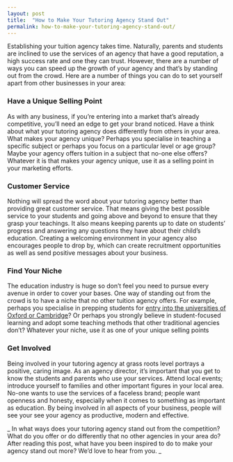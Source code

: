 ```yaml
---
layout: post
title:  "How to Make Your Tutoring Agency Stand Out"
permalink: how-to-make-your-tutoring-agency-stand-out/
---
```

Establishing your tuition agency takes time. Naturally, parents and students
are inclined to use the services of an agency that have a good reputation, a
high success rate and one they can trust. However, there are a number of ways
you can speed up the growth of your agency and that’s by standing out from the
crowd. Here are a number of things you can do to set yourself apart from other
businesses in your area:

### Have a Unique Selling Point

As with any business, if you’re entering into a market that’s already competitive, 
you’ll need an edge to get your brand noticed. Have a think about what your tutoring agency does differently from others 
in your area. What makes your agency unique? Perhaps you specialise in teaching a specific subject or perhaps you focus on a 
particular level or age group? Maybe your agency offers tuition in a subject that no-one else offers? Whatever it is that makes 
your agency unique, use it as a selling point in your marketing efforts. 

### Customer Service

Nothing will spread the word about your tutoring agency better than providing great customer service. 
That means giving the best possible service to your students and going above and beyond to ensure that they grasp your teachings. 
It also means keeping parents up to date on students’ progress and answering any questions they have about their child’s education. 
Creating a welcoming environment in your agency also encourages people to drop by, which can create recruitment opportunities as well 
as send positive messages about your business. 

### Find Your Niche

The education industry is huge so don’t feel you need to pursue every avenue in order to cover your bases. 
One way of standing out from the crowd is to have a niche that no other tuition agency offers. For example, 
perhaps you specialise in prepping students for 
[entry into the universities of Oxford or Cambridge](http://www.brightyoungthings.co.uk/oxbridge-preparation/)? 
Or perhaps you strongly believe in student-focused learning and adopt some teaching methods that other traditional 
agencies don’t? Whatever your niche, use it as one of your unique selling points 

### Get Involved

Being involved in your tutoring agency at grass roots level portrays a
positive, caring image. As an agency director, it’s important that you get to
know the students and parents who use your services. Attend local events;
introduce yourself to families and other important figures in your local area.
No-one wants to use the services of a faceless brand; people want openness and
honesty, especially when it comes to something as important as education. By
being involved in all aspects of your business, people will see your see your
agency as productive, modern and effective.

_ In what ways does your tutoring agency stand out from the competition? What
do you offer or do differently that no other agencies in your area do? After
reading this post, what have you been inspired to do to make your agency stand
out more? We’d love to hear from you. _
